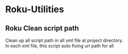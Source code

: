 # Roku-Utilities

## Roku Clean script path
Clean up all script path in all xml file at project directory.   
In each xml file, this script auto fixing uri path for all <script> elements.

### Requirements
python 2.7+

### How to use
In terminal:

- Fix all xml files in project dir
```
python CleanScriptPath.py -p <path-to-roku-project>
```

*Ex:* python CleanScriptPath.py -p /Users/tungnguyen/Projects/Roku/MyFirstRokuProject

- Or just xml files in module dir
```
python CleanScriptPath.py -p <path-to-roku-project> -m <path-to-module>
```

- Or a certain xml file
```
python CleanScriptPath.py -p <path-to-roku-project> -f <path-to-xml-file>
```

- Or combine
```
python CleanScriptPath.py -p <path-to-roku-project> -m <path-to-module> -f <path-to-xml-file>
```

## Roku Install

### How to use
Open install.sh and set up configs

path="path/to/project/dir"   
rokuIP="192.168.x.x"   
rokuName="rokudev"   
rokuPass="xxxx"   

In terminal:
```
sh install.sh
```

Have fun!

